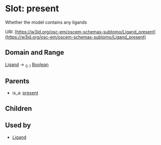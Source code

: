 
# Slot: present

Whether the model contains any ligands

URI: [https://w3id.org/osc-em/oscem-schemas-subtomo/Ligand_present](https://w3id.org/osc-em/oscem-schemas-subtomo/Ligand_present)


## Domain and Range

[Ligand](Ligand.md) &#8594;  <sub>0..1</sub> [Boolean](types/Boolean.md)

## Parents

 *  is_a: [present](present.md)

## Children


## Used by

 * [Ligand](Ligand.md)
